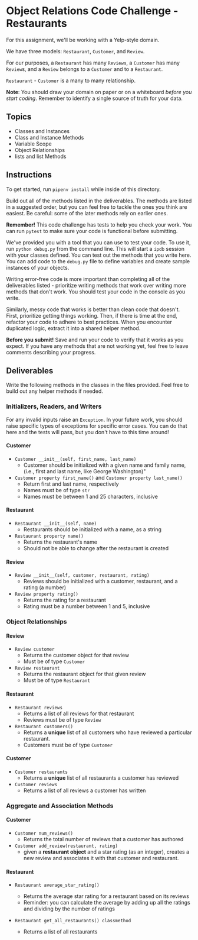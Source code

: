 # Object Relations Code Challenge - Restaurants

For this assignment, we'll be working with a Yelp-style domain.

We have three models: `Restaurant`, `Customer`, and `Review`.

For our purposes, a `Restaurant` has many `Reviews`, a `Customer` has many
`Review`s, and a `Review` belongs to a `Customer` and to a `Restaurant`.

`Restaurant` - `Customer` is a many to many relationship.

**Note**: You should draw your domain on paper or on a whiteboard _before you
start coding_. Remember to identify a single source of truth for your data.

## Topics

- Classes and Instances
- Class and Instance Methods
- Variable Scope
- Object Relationships
- lists and list Methods

## Instructions

To get started, run `pipenv install` while inside of this directory.

Build out all of the methods listed in the deliverables. The methods are listed
in a suggested order, but you can feel free to tackle the ones you think are
easiest. Be careful: some of the later methods rely on earlier ones.

**Remember!** This code challenge has tests to help you check your work. You
can run `pytest` to make sure your code is functional before submitting.

We've provided you with a tool that you can use to test your code. To use it,
run `python debug.py` from the command line. This will start a `ipdb` session
with your classes defined. You can test out the methods that you write here. You
can add code to the `debug.py` file to define variables and create sample
instances of your objects.

Writing error-free code is more important than completing all of the
deliverables listed - prioritize writing methods that work over writing more
methods that don't work. You should test your code in the console as you write.

Similarly, messy code that works is better than clean code that doesn't. First,
prioritize getting things working. Then, if there is time at the end, refactor
your code to adhere to best practices. When you encounter duplicated logic,
extract it into a shared helper method.

**Before you submit!** Save and run your code to verify that it works as you
expect. If you have any methods that are not working yet, feel free to leave
comments describing your progress.

## Deliverables

Write the following methods in the classes in the files provided. Feel free to
build out any helper methods if needed.

### Initializers, Readers, and Writers

For any invalid inputs raise an `Exception`. In your future work, you should
raise specific types of exceptions for specific error cases. You can do that
here and the tests will pass, but you don't have to this time around!

#### Customer

- `Customer __init__(self, first_name, last_name)`
  <!-- [x] -->
  - Customer should be initialized with a given name and family name, (i.e.,
    first and last name,
    like George Washington)"
    <!-- [x] -->
- `Customer property first_name()` and `Customer property last_name()`
  - Return first and last name, respectively
  - Names must be of type `str`
  - Names must be between 1 and 25 characters, inclusive

#### Restaurant

- `Restaurant __init__(self, name)`
  <!-- [x] -->
  - Restaurants should be initialized with a name, as a string
  <!-- [x] -->
- `Restaurant property name()`
  - Returns the restaurant's name
  - Should not be able to change after the restaurant is created

#### Review

- `Review __init__(self, customer, restaurant, rating)`
  <!-- [x] -->
  - Reviews should be initialized with a customer, restaurant, and a rating (a number)
- `Review property rating()`
  <!-- [x] -->
  - Returns the rating for a restaurant
  <!-- [x] -->
  - Rating must be a number between 1 and 5, inclusive

### Object Relationships

#### Review

- `Review customer`
  - Returns the customer object for that review
  - Must be of type `Customer`
- `Review restaurant`
  - Returns the restaurant object for that given review
  - Must be of type `Restaurant`

#### Restaurant

- `Restaurant reviews`
  - Returns a list of all reviews for that restaurant
  - Reviews must be of type `Review`
- `Restaurant customers()`
  - Returns a **unique** list of all customers who have reviewed a particular restaurant.
  - Customers must be of type `Customer`

#### Customer

- `Customer restaurants`
  - Returns a **unique** list of all restaurants a customer has reviewed
- `Customer reviews`
  - Returns a list of all reviews a customer has written

### Aggregate and Association Methods

#### Customer

- `Customer num_reviews()`
  - Returns the total number of reviews that a customer has authored
- `Customer add_review(restaurant, rating)`
  - given a **restaurant object** and a star rating (as an integer), creates a
    new review and associates it with that customer and restaurant.

#### Restaurant

- `Restaurant average_star_rating()`

  - Returns the average star rating for a restaurant based on its reviews
  - Reminder: you can calculate the average by adding up all the ratings and
    dividing by the number of ratings

- `Restaurant get_all_restaurants() classmethod`
  - Returns a list of all restaurants
